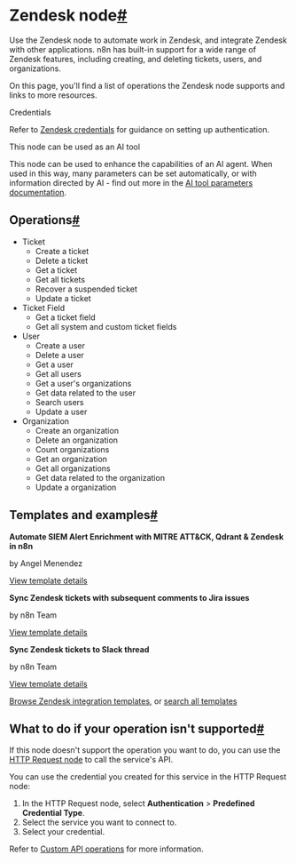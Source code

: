 [](https://github.com/n8n-io/n8n-docs/edit/main/docs/integrations/builtin/app-nodes/n8n-nodes-base.zendesk.md "Edit this page")

# Zendesk node[#](#zendesk-node "Permanent link")

Use the Zendesk node to automate work in Zendesk, and integrate Zendesk with other applications. n8n has built-in support for a wide range of Zendesk features, including creating, and deleting tickets, users, and organizations.

On this page, you'll find a list of operations the Zendesk node supports and links to more resources.

Credentials

Refer to [Zendesk credentials](../../credentials/zendesk/) for guidance on setting up authentication.

This node can be used as an AI tool

This node can be used to enhance the capabilities of an AI agent. When used in this way, many parameters can be set automatically, or with information directed by AI - find out more in the [AI tool parameters documentation](../../../../advanced-ai/examples/using-the-fromai-function/).

## Operations[#](#operations "Permanent link")

*   Ticket
    *   Create a ticket
    *   Delete a ticket
    *   Get a ticket
    *   Get all tickets
    *   Recover a suspended ticket
    *   Update a ticket
*   Ticket Field
    *   Get a ticket field
    *   Get all system and custom ticket fields
*   User
    *   Create a user
    *   Delete a user
    *   Get a user
    *   Get all users
    *   Get a user's organizations
    *   Get data related to the user
    *   Search users
    *   Update a user
*   Organization
    *   Create an organization
    *   Delete an organization
    *   Count organizations
    *   Get an organization
    *   Get all organizations
    *   Get data related to the organization
    *   Update a organization

## Templates and examples[#](#templates-and-examples "Permanent link")

**Automate SIEM Alert Enrichment with MITRE ATT&CK, Qdrant & Zendesk in n8n**

by Angel Menendez

[View template details](https://n8n.io/workflows/2840-automate-siem-alert-enrichment-with-mitre-attandck-qdrant-and-zendesk-in-n8n/)

**Sync Zendesk tickets with subsequent comments to Jira issues**

by n8n Team

[View template details](https://n8n.io/workflows/1833-sync-zendesk-tickets-with-subsequent-comments-to-jira-issues/)

**Sync Zendesk tickets to Slack thread**

by n8n Team

[View template details](https://n8n.io/workflows/1820-sync-zendesk-tickets-to-slack-thread/)

[Browse Zendesk integration templates](https://n8n.io/integrations/zendesk/), or [search all templates](https://n8n.io/workflows/)

## What to do if your operation isn't supported[#](#what-to-do-if-your-operation-isnt-supported "Permanent link")

If this node doesn't support the operation you want to do, you can use the [HTTP Request node](../../core-nodes/n8n-nodes-base.httprequest/) to call the service's API.

You can use the credential you created for this service in the HTTP Request node:

1.  In the HTTP Request node, select **Authentication** > **Predefined Credential Type**.
2.  Select the service you want to connect to.
3.  Select your credential.

Refer to [Custom API operations](../../../custom-operations/) for more information.